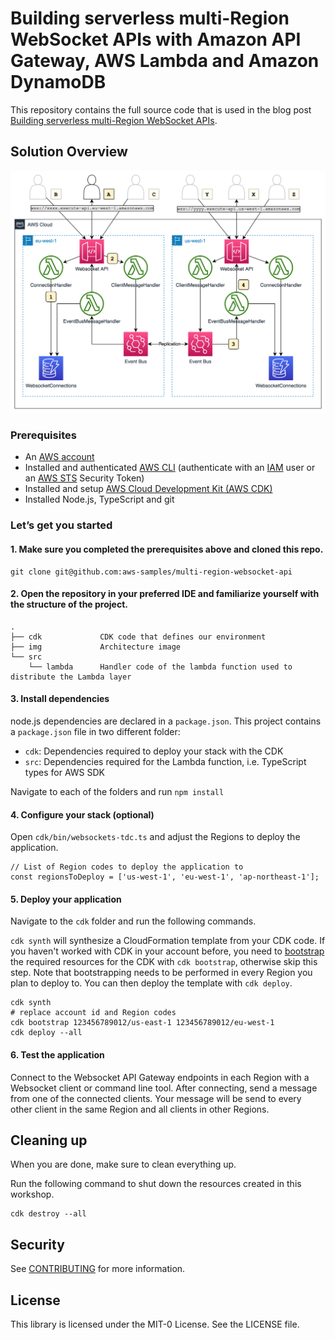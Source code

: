 # Building serverless multi-Region WebSocket APIs with Amazon API Gateway, AWS Lambda and Amazon DynamoDB 

This repository contains the full source code that is used in the blog post [Building serverless multi-Region WebSocket APIs](https://aws.amazon.com/blogs/compute/building-serverless-multi-region-websocket-apis/).

## Solution Overview

![Diagram](img/architecture.png)

### Prerequisites

- An [AWS account](https://portal.aws.amazon.com/billing/signup#/start)
- Installed and authenticated [AWS CLI](https://docs.aws.amazon.com/en_pv/cli/latest/userguide/cli-chap-install.html) (authenticate with an [IAM](https://docs.aws.amazon.com/IAM/latest/UserGuide/getting-started.html) user or an [AWS STS](https://docs.aws.amazon.com/STS/latest/APIReference/Welcome.html) Security Token)
- Installed and setup [AWS Cloud Development Kit (AWS CDK)](https://docs.aws.amazon.com/cdk/latest/guide/getting_started.html)
- Installed Node.js, TypeScript and git


### Let’s get you started

#### 1. Make sure you completed the prerequisites above and cloned this repo.

```
git clone git@github.com:aws-samples/multi-region-websocket-api
```

#### 2. Open the repository in your preferred IDE and familiarize yourself with the structure of the project.

```
.
├── cdk             CDK code that defines our environment
├── img             Architecture image
└── src
    └── lambda      Handler code of the lambda function used to distribute the Lambda layer
```


#### 3. Install dependencies

node.js dependencies are declared in a `package.json`.
This project contains a `package.json` file in two different folder: 
- `cdk`: Dependencies required to deploy your stack with the CDK
- `src`: Dependencies required for the Lambda function, i.e. TypeScript types for AWS SDK 

Navigate to each of the folders and run `npm install`

#### 4. Configure your stack (optional)

Open `cdk/bin/websockets-tdc.ts` and adjust the Regions to deploy the application.

```
// List of Region codes to deploy the application to
const regionsToDeploy = ['us-west-1', 'eu-west-1', 'ap-northeast-1'];
```

#### 5. Deploy your application

Navigate to the `cdk` folder and run the following commands. 

`cdk synth` will synthesize a CloudFormation template from your CDK code. If you haven't worked with CDK in your account before, you need to [bootstrap](https://docs.aws.amazon.com/cdk/v2/guide/bootstrapping.html) the required resources for the CDK with `cdk bootstrap`, otherwise skip this step. Note that bootstrapping needs to be performed in every Region you plan to deploy to. You can then deploy the template with `cdk deploy`.


```
cdk synth 
# replace account id and Region codes
cdk bootstrap 123456789012/us-east-1 123456789012/eu-west-1 
cdk deploy --all
```

#### 6. Test the application

Connect to the Websocket API Gateway endpoints in each Region with a Websocket client or command line tool. After connecting, send a message from one of the connected clients. Your message will be send to every other client in the same Region and all clients in other Regions.

## Cleaning up

When you are done, make sure to clean everything up.

Run the following command to shut down the resources created in this workshop.

```
cdk destroy --all
```

## Security

See [CONTRIBUTING](CONTRIBUTING.md#security-issue-notifications) for more information.

## License

This library is licensed under the MIT-0 License. See the LICENSE file.
